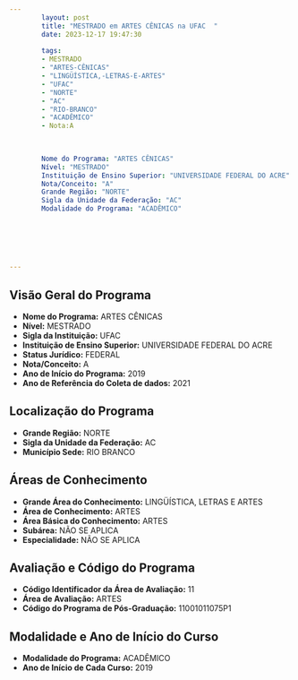 ```yaml
---
        layout: post
        title: "MESTRADO em ARTES CÊNICAS na UFAC  "
        date: 2023-12-17 19:47:30
     
        tags:
        - MESTRADO
        - "ARTES-CÊNICAS"
        - "LINGÜÍSTICA,-LETRAS-E-ARTES"
        - "UFAC"
        - "NORTE"
        - "AC"
        - "RIO-BRANCO"
        - "ACADÊMICO"
        - Nota:A
        
        

        Nome do Programa: "ARTES CÊNICAS"
        Nível: "MESTRADO"
        Instituição de Ensino Superior: "UNIVERSIDADE FEDERAL DO ACRE"
        Nota/Conceito: "A"
        Grande Região: "NORTE"
        Sigla da Unidade da Federação: "AC"
        Modalidade do Programa: "ACADÊMICO"
        
        
        
        
        
        
---
```

## Visão Geral do Programa
- **Nome do Programa:** ARTES CÊNICAS
- **Nível:** MESTRADO
- **Sigla da Instituição:** UFAC
- **Instituição de Ensino Superior:** UNIVERSIDADE FEDERAL DO ACRE
- **Status Jurídico:** FEDERAL
- **Nota/Conceito:** A
- **Ano de Início do Programa:** 2019
- **Ano de Referência do Coleta de dados:** 2021

## Localização do Programa
- **Grande Região:** NORTE
- **Sigla da Unidade da Federação:** AC
- **Município Sede:** RIO BRANCO

## Áreas de Conhecimento
- **Grande Área do Conhecimento:** LINGÜÍSTICA, LETRAS E ARTES
- **Área de Conhecimento:** ARTES
- **Área Básica do Conhecimento:** ARTES
- **Subárea:** NÃO SE APLICA
- **Especialidade:** NÃO SE APLICA

## Avaliação e Código do Programa
- **Código Identificador da Área de Avaliação:** 11
- **Área de Avaliação:** ARTES
- **Código do Programa de Pós-Graduação:** 11001011075P1


## Modalidade e Ano de Início do Curso
- **Modalidade do Programa:** ACADÊMICO
- **Ano de Início de Cada Curso:** 2019
